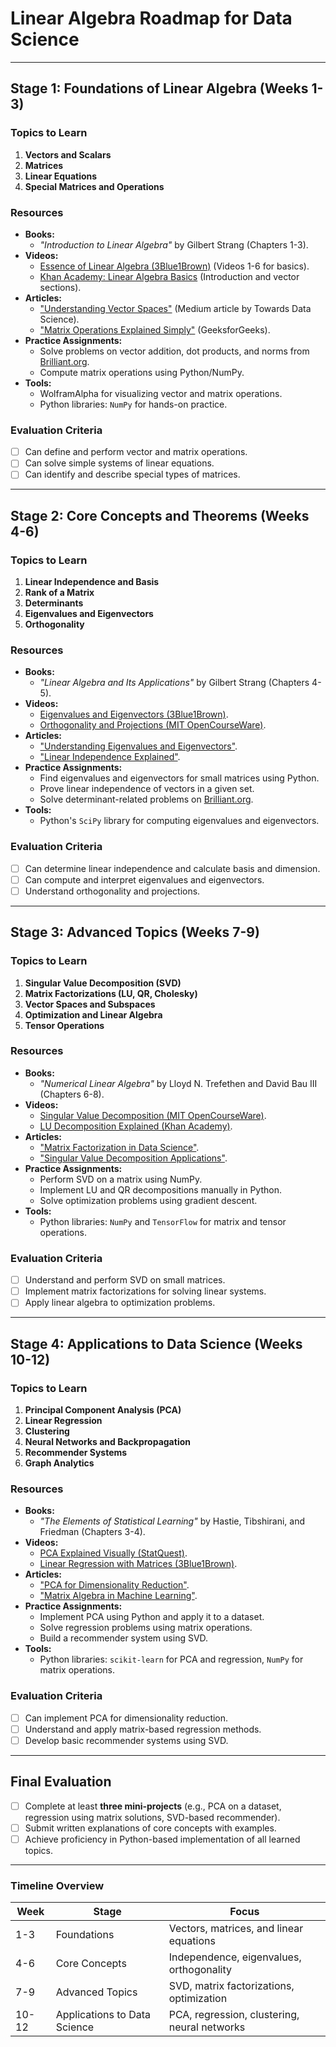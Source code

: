 # **Linear Algebra Roadmap for Data Science**


---

## **Stage 1: Foundations of Linear Algebra (Weeks 1-3)**

### **Topics to Learn**
1. **Vectors and Scalars**
2. **Matrices**
3. **Linear Equations**
4. **Special Matrices and Operations**

### **Resources**
- **Books:**
  - *"Introduction to Linear Algebra"* by Gilbert Strang (Chapters 1-3).
- **Videos:**
  - [Essence of Linear Algebra (3Blue1Brown)](https://www.youtube.com/playlist?list=PLZHQObOWTQDMsr9KzVKp8aGDIxDIz2mnA) (Videos 1-6 for basics).
  - [Khan Academy: Linear Algebra Basics](https://www.khanacademy.org/math/linear-algebra) (Introduction and vector sections).
- **Articles:**
  - ["Understanding Vector Spaces"](https://towardsdatascience.com) (Medium article by Towards Data Science).
  - ["Matrix Operations Explained Simply"](https://www.geeksforgeeks.org/matrix-operations-explained) (GeeksforGeeks).
- **Practice Assignments:**
  - Solve problems on vector addition, dot products, and norms from [Brilliant.org](https://brilliant.org/courses/linear-algebra/).
  - Compute matrix operations using Python/NumPy.
- **Tools:**
  - WolframAlpha for visualizing vector and matrix operations.
  - Python libraries: `NumPy` for hands-on practice.

### **Evaluation Criteria**
- [ ] Can define and perform vector and matrix operations.
- [ ] Can solve simple systems of linear equations.
- [ ] Can identify and describe special types of matrices.

---

## **Stage 2: Core Concepts and Theorems (Weeks 4-6)**

### **Topics to Learn**
1. **Linear Independence and Basis**
2. **Rank of a Matrix**
3. **Determinants**
4. **Eigenvalues and Eigenvectors**
5. **Orthogonality**

### **Resources**
- **Books:**
  - *"Linear Algebra and Its Applications"* by Gilbert Strang (Chapters 4-5).
- **Videos:**
  - [Eigenvalues and Eigenvectors (3Blue1Brown)](https://youtu.be/PFDu9oVAE-g).
  - [Orthogonality and Projections (MIT OpenCourseWare)](https://www.youtube.com/watch?v=jA0Ungz5Gmw).
- **Articles:**
  - ["Understanding Eigenvalues and Eigenvectors"](https://towardsdatascience.com).
  - ["Linear Independence Explained"](https://www.geeksforgeeks.org/linear-independence/).
- **Practice Assignments:**
  - Find eigenvalues and eigenvectors for small matrices using Python.
  - Prove linear independence of vectors in a given set.
  - Solve determinant-related problems on [Brilliant.org](https://brilliant.org).
- **Tools:**
  - Python's `SciPy` library for computing eigenvalues and eigenvectors.

### **Evaluation Criteria**
- [ ] Can determine linear independence and calculate basis and dimension.
- [ ] Can compute and interpret eigenvalues and eigenvectors.
- [ ] Understand orthogonality and projections.

---

## **Stage 3: Advanced Topics (Weeks 7-9)**

### **Topics to Learn**
1. **Singular Value Decomposition (SVD)**
2. **Matrix Factorizations (LU, QR, Cholesky)**
3. **Vector Spaces and Subspaces**
4. **Optimization and Linear Algebra**
5. **Tensor Operations**

### **Resources**
- **Books:**
  - *"Numerical Linear Algebra"* by Lloyd N. Trefethen and David Bau III (Chapters 6-8).
- **Videos:**
  - [Singular Value Decomposition (MIT OpenCourseWare)](https://youtu.be/P5mlg91as1c).
  - [LU Decomposition Explained (Khan Academy)](https://www.khanacademy.org).
- **Articles:**
  - ["Matrix Factorization in Data Science"](https://towardsdatascience.com).
  - ["Singular Value Decomposition Applications"](https://towardsdatascience.com).
- **Practice Assignments:**
  - Perform SVD on a matrix using NumPy.
  - Implement LU and QR decompositions manually in Python.
  - Solve optimization problems using gradient descent.
- **Tools:**
  - Python libraries: `NumPy` and `TensorFlow` for matrix and tensor operations.

### **Evaluation Criteria**
- [ ] Understand and perform SVD on small matrices.
- [ ] Implement matrix factorizations for solving linear systems.
- [ ] Apply linear algebra to optimization problems.

---

## **Stage 4: Applications to Data Science (Weeks 10-12)**

### **Topics to Learn**
1. **Principal Component Analysis (PCA)**
2. **Linear Regression**
3. **Clustering**
4. **Neural Networks and Backpropagation**
5. **Recommender Systems**
6. **Graph Analytics**

### **Resources**
- **Books:**
  - *"The Elements of Statistical Learning"* by Hastie, Tibshirani, and Friedman (Chapters 3-4).
- **Videos:**
  - [PCA Explained Visually (StatQuest)](https://youtu.be/FgakZw6K1QQ).
  - [Linear Regression with Matrices (3Blue1Brown)](https://youtu.be/JvS2triCgOY).
- **Articles:**
  - ["PCA for Dimensionality Reduction"](https://towardsdatascience.com).
  - ["Matrix Algebra in Machine Learning"](https://towardsdatascience.com).
- **Practice Assignments:**
  - Implement PCA using Python and apply it to a dataset.
  - Solve regression problems using matrix operations.
  - Build a recommender system using SVD.
- **Tools:**
  - Python libraries: `scikit-learn` for PCA and regression, `NumPy` for matrix operations.

### **Evaluation Criteria**
- [ ] Can implement PCA for dimensionality reduction.
- [ ] Understand and apply matrix-based regression methods.
- [ ] Develop basic recommender systems using SVD.

---

## **Final Evaluation**
- [ ] Complete at least **three mini-projects** (e.g., PCA on a dataset, regression using matrix solutions, SVD-based recommender).
- [ ] Submit written explanations of core concepts with examples.
- [ ] Achieve proficiency in Python-based implementation of all learned topics.

---

### **Timeline Overview**
| **Week** | **Stage**                     | **Focus**                                   |
|----------|--------------------------------|---------------------------------------------|
| 1-3      | Foundations                   | Vectors, matrices, and linear equations     |
| 4-6      | Core Concepts                 | Independence, eigenvalues, orthogonality    |
| 7-9      | Advanced Topics               | SVD, matrix factorizations, optimization    |
| 10-12    | Applications to Data Science  | PCA, regression, clustering, neural networks |


